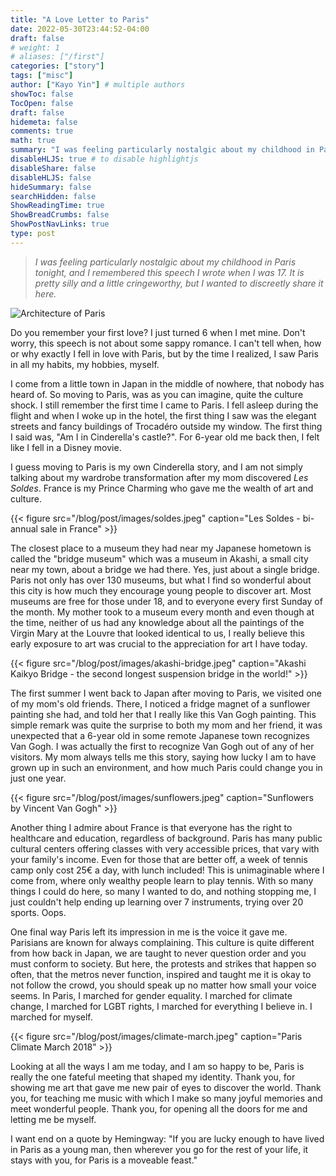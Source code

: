 ```yaml
---
title: "A Love Letter to Paris"
date: 2022-05-30T23:44:52-04:00
draft: false
# weight: 1
# aliases: ["/first"]
categories: ["story"]
tags: ["misc"]
author: ["Kayo Yin"] # multiple authors
showToc: false
TocOpen: false
draft: false
hidemeta: false
comments: true
math: true
summary: "I was feeling particularly nostalgic about my childhood in Paris tonight, and I remembered this speech I wrote when I was 17. It is pretty silly and a little cringeworthy, but I wanted to discreetly share it here."
disableHLJS: true # to disable highlightjs
disableShare: false
disableHLJS: false
hideSummary: false
searchHidden: false
ShowReadingTime: true
ShowBreadCrumbs: false
ShowPostNavLinks: true
type: post
---
```


> *I was feeling particularly nostalgic about my childhood in Paris tonight, and I remembered this speech I wrote when I was 17. It is pretty silly and a little cringeworthy, but I wanted to discreetly share it here.*

![Architecture of Paris](/blog/post/images/paris-buildings.jpeg)


Do you remember your first love? I just turned 6 when I met mine. Don't worry, this speech is not about some sappy romance. I can't tell when, how or why exactly I fell in love with Paris, but by the time I realized, I saw Paris in all my habits, my hobbies, myself.



I come from a little town in Japan in the middle of nowhere, that nobody has heard of. So moving to Paris, was as you can imagine, quite the culture shock. I still remember the first time I came to Paris. I fell asleep during the flight and when I woke up in the hotel, the first thing I saw was the elegant streets and fancy buildings of Trocadéro outside my window. The first thing I said was, "Am I in Cinderella's castle?". For 6-year old me back then, I felt like I fell in a Disney movie. 



I guess moving to Paris is my own Cinderella story, and I am not simply talking about my wardrobe transformation after my mom discovered *Les Soldes*. France is my Prince Charming who gave me the wealth of art and culture.

{{< figure src="/blog/post/images/soldes.jpeg" caption="Les Soldes - bi-annual sale in France" >}}


The closest place to a museum they had near my Japanese hometown is called the "bridge museum" which was a museum in Akashi, a small city near my town, about a bridge we had there. Yes, just about a single bridge. Paris not only has over 130 museums, but what I find so wonderful about this city is how much they encourage young people to discover art. Most museums are free for those under 18, and to everyone every first Sunday of the month. My mother took to a museum every month and even though at the time, neither of us had any knowledge about all the paintings of the Virgin Mary at the Louvre that looked identical to us, I really believe this early exposure to art was crucial to the appreciation for art I have today.

{{< figure src="/blog/post/images/akashi-bridge.jpeg" caption="Akashi Kaikyo Bridge - the second longest suspension bridge in the world!" >}}



The first summer I went back to Japan after moving to Paris, we visited one of my mom's old friends. There, I noticed a fridge magnet of a sunflower painting she had, and told her that I really like this Van Gogh painting. This simple remark was quite the surprise to both my mom and her friend, it was unexpected that a 6-year old in some remote Japanese town recognizes Van Gogh. I was actually the first to recognize Van Gogh out of any of her visitors. My mom always tells me this story, saying how lucky I am to have grown up in such an environment, and how much Paris could change you in just one year.

{{< figure src="/blog/post/images/sunflowers.jpeg" caption="Sunflowers by Vincent Van Gogh" >}}


Another thing I admire about France is that everyone has the right to healthcare and education, regardless of background. Paris has many public cultural centers offering classes with very accessible prices, that vary with your family's income. Even for those that are better off, a week of tennis camp only cost 25€ a day, with lunch included! This is unimaginable where I come from, where only wealthy people learn to play tennis. With so many things I could do here, so many I wanted to do, and nothing stopping me, I just couldn't help ending up learning over 7 instruments, trying over 20 sports. Oops.

One final way Paris left its impression in me is the voice it gave me. Parisians are known for always complaining. This culture is quite different from how back in Japan, we are taught to never question order and you must conform to society. But here, the protests and strikes that happen so often, that the metros never function, inspired and taught me it is okay to not follow the crowd, you should speak up no matter how small your voice seems. In Paris, I marched for gender equality. I marched for climate change, I marched for LGBT rights, I marched for everything I believe in. I marched for myself.


{{< figure src="/blog/post/images/climate-march.jpeg" caption="Paris Climate March 2018" >}}


Looking at all the ways I am me today, and I am so happy to be, Paris is really the one fateful meeting that shaped my identity. Thank you, for showing me art that gave me new pair of eyes to discover the world. Thank you, for teaching me music with which I make so many joyful memories and meet wonderful people. Thank you, for opening all the doors for me and letting me be myself.

I want end on a quote by Hemingway: "If you are lucky enough to have lived in Paris as a young man, then wherever you go for the rest of your life, it stays with you, for Paris is a moveable feast."